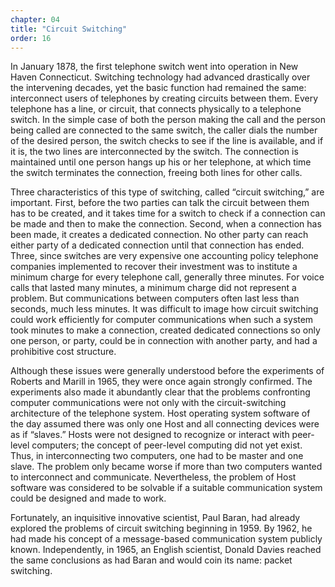 ```yaml
---
chapter: 04
title: "Circuit Switching"
order: 16
---
```


In January 1878, the first telephone switch went into operation in New Haven Connecticut. Switching technology had advanced drastically over the intervening decades, yet the basic function had remained the same: interconnect users of telephones by creating circuits between them. Every telephone has a line, or circuit, that connects physically to a telephone switch. In the simple case of both the person making the call and the person being called are connected to the same switch, the caller dials the number of the desired person, the switch checks to see if the line is available, and if it is, the two lines are interconnected by the switch. The connection is maintained until one person hangs up his or her telephone, at which time the switch terminates the connection, freeing both lines for other calls.

Three characteristics of this type of switching, called “circuit switching,” are important. First, before the two parties can talk the circuit between them has to be created, and it takes time for a switch to check if a connection can be made and then to make the connection. Second, when a connection has been made, it creates a dedicated connection. No other party can reach either party of a dedicated connection until that connection has ended. Three, since switches are very expensive one accounting policy telephone companies implemented to recover their investment was to institute a minimum charge for every telephone call, generally three minutes. For voice calls that lasted many minutes, a minimum charge did not represent a problem. But communications between computers often last less than seconds, much less minutes. It was difficult to image how circuit switching could work efficiently for computer communications when such a system took minutes to make a connection, created dedicated connections so only one person, or party, could be in connection with another party, and had a prohibitive cost structure.

Although these issues were generally understood before the experiments of Roberts and Marill in 1965, they were once again strongly confirmed. The experiments also made it abundantly clear that the problems confronting computer communications were not only with the circuit-switching architecture of the telephone system. Host operating system software of the day assumed there was only one Host and all connecting devices were as if “slaves.” Hosts were not designed to recognize or interact with peer-level computers; the concept of peer-level computing did not yet exist. Thus, in interconnecting two computers, one had to be master and one slave. The problem only became worse if more than two computers wanted to interconnect and communicate. Nevertheless, the problem of Host software was considered to be solvable if a suitable communication system could be designed and made to work.

Fortunately, an inquisitive innovative scientist, Paul Baran, had already explored the problems of circuit switching beginning in 1959. By 1962, he had made his concept of a message-based communication system publicly known. Independently, in 1965, an English scientist, Donald Davies reached the same conclusions as had Baran and would coin its name: packet switching.
